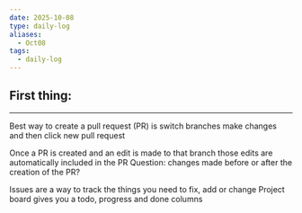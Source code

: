 ```yaml
---
date: 2025-10-08
type: daily-log
aliases:
  - Oct08
tags:
  - daily-log
---
```


## First thing:
---
Best way to create a pull request (PR) is switch branches make changes and then click new pull request

 
Once a PR is created and an edit is made to that branch those edits are automatically included in the PR
Question: changes made before or after the creation of the PR?

Issues are a way to track the things you need to fix, add or change
Project board gives you a todo, progress and done columns
